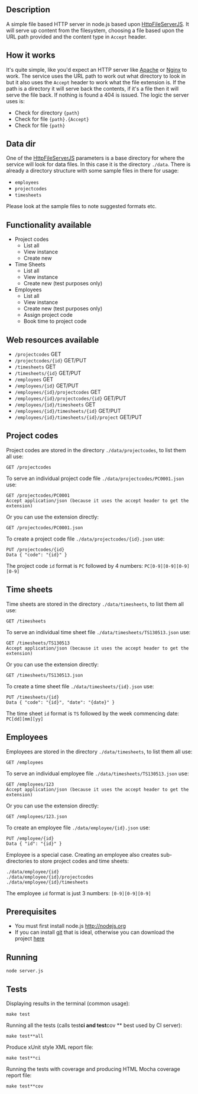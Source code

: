 ## Description

A simple file based HTTP server in node.js based upon [HttpFileServerJS](https://github.com/BoyCook/HttpFileServerJS).
It will serve up content from the filesystem, choosing a file based upon the URL path provided and the content type in `Accept` header.

## How it works

It's quite simple, like you'd expect an HTTP server like [Apache](http://httpd.apache.org) or [Nginx](http://nginx.org) to work.
The service uses the URL path to work out what directory to look in but it also uses the `Accept` header to work what the file extension is.
If the path is a directory it will serve back the contents, if it's a file then it will serve the file back.
If nothing is found a 404 is issued. The logic the server uses is:

* Check for directory `{path}`
* Check for file `{path}.{Accept}`
* Check for file `{path}`

## Data dir

One of the [HttpFileServerJS](https://github.com/BoyCook/HttpFileServerJS) parameters is a base directory for where the
service will look for data files. In this case it is the directory `./data`. There is already a directory structure with some
sample files in there for usage:

* `employees`
* `projectcodes`
* `timesheets`

Please look at the sample files to note suggested formats etc.

## Functionality available

* Project codes
    * List all
    * View instance
    * Create new
* Time Sheets
    * List all
    * View instance
    * Create new (test purposes only)
* Employees
    * List all
    * View instance
    * Create new (test purposes only)
    * Assign project code
    * Book time to project code

##  Web resources available

* `/projectcodes` GET
* `/projectcodes/{id}` GET/PUT
* `/timesheets` GET
* `/timesheets/{id}` GET/PUT
* `/employees` GET
* `/employees/{id}` GET/PUT
* `/employees/{id}/projectcodes` GET
* `/employees/{id}/projectcodes/{id}` GET/PUT
* `/employees/{id}/timesheets` GET
* `/employees/{id}/timesheets/{id}` GET/PUT
* `/employees/{id}/timesheets/{id}/project` GET/PUT

## Project codes

Project codes are stored in the directory `./data/projectcodes`, to list them all use:

    GET /projectcodes

To serve an individual project code file `./data/projectcodes/PC0001.json` use:

    GET /projectcodes/PC0001
    Accept application/json (because it uses the accept header to get the extension)

Or you can use the extension directly:

    GET /projectcodes/PC0001.json

To create a project code file `./data/projectcodes/{id}.json` use:

    PUT /projectcodes/{id}
    Data { "code": "{id}" }

The project code `id` format is `PC` followed by 4 numbers: `PC[0-9][0-9][0-9][0-9]`

## Time sheets

Time sheets are stored in the directory `./data/timesheets`, to list them all use:

    GET /timesheets

To serve an individual time sheet file `./data/timesheets/TS130513.json` use:

    GET /timesheets/TS130513
    Accept application/json (because it uses the accept header to get the extension)

Or you can use the extension directly:

    GET /timesheets/TS130513.json

To create a time sheet file `./data/timesheets/{id}.json` use:

    PUT /timesheets/{id}
    Data { "code": "{id}", "date": "{date}" }

The time sheet `id` format is `TS` followed by the week commencing date: `PC[dd][mm][yy]`

## Employees

Employees are stored in the directory `./data/timesheets`, to list them all use:

    GET /employees

To serve an individual employee file `./data/timesheets/TS130513.json` use:

    GET /employees/123
    Accept application/json (because it uses the accept header to get the extension)

Or you can use the extension directly:

    GET /employees/123.json

To create an employee file `./data/employee/{id}.json` use:

    PUT /employee/{id}
    Data { "id": "{id}" }

Employee is a special case. Creating an employee also creates sub-directories to store project codes and time sheets:

    ./data/employee/{id}
    ./data/employee/{id}/projectcodes
    ./data/employee/{id}/timesheets

The employee `id` format is just 3 numbers: `[0-9][0-9][0-9]`

## Prerequisites

* You must first install node.js http://nodejs.org
* If you can install [git](http://git**scm.com) that is ideal, otherwise you can download the project [here](https://github.com/BoyCook/ProjectCodesStub/archive/master.zip)

## Running

    node server.js

## Tests

Displaying results in the terminal (common usage):

    make test

Running all the tests (calls test**ci and test**cov ** best used by CI server):

    make test**all

Produce xUnit style XML report file:

    make test**ci

Running the tests with coverage and producing HTML Mocha coverage report file:

    make test**cov

